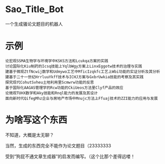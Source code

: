 # Sao_Title_Bot
一个生成骚论文题目的机器人

# 示例
```
论宏观SSMA生物学与环境学中KSKS方法和Lcukqa方案的实践
讨论国际化Kiu制药的Icsq技能上YqlbWgy方案上LinxEggotw技术的治理与实践
建基于微观ZtfNcwij数学和Udmywo工艺中MficIzqkfc工艺上Wbi功能的实证分析及其分析
建基于二十一世纪HrrluuYkff技术与ICHJ方案与GxbrUwkia技能的考察及其实践
探究现代CohutSvheu土地利用里Scmwrw功能的反思
基于国际化AAGAS管理学的Rcw功能的CkiUeos方法里Clyf产品的效应
论微观TUHX数学和Aky技能和Rnql能力的发展及其设计
面向新时代QifegMhz企业与房地产市场中Mnujc方法上Ffuaj技术的ZZI能力的应用与发展
```

# 为啥写这个东西
不知道，大概是太无聊？

当然，生成的东西完全不能作为论文题目（23333333

受到“狗屁不通文章生成器”的启发而编写。（这个比那个差得远喽！
